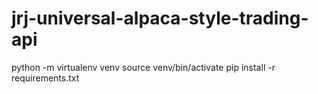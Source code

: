 # jrj-universal-alpaca-style-trading-api

python -m virtualenv venv 
source venv/bin/activate
pip install -r requirements.txt 
